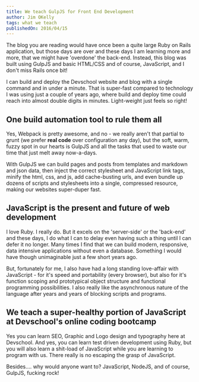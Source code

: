 ```yaml
---
title: We teach GulpJS for Front End Development
author: Jim OKelly
tags: what we teach
publishedOn: 2016/04/15
---
```


The blog you are reading would have once been a quite large Ruby on Rails application, but those days are over and these days I am learning more and more, that we might have 'overdone' the back-end. Instead, this blog was built using GulpJS and basic HTML/CSS and of course, JavaScript, and I don't miss Rails once bit!

<!--more-->

I can build and deploy the Devschool website and blog with a single command and in under a minute. That is super-fast compared to technology I was using just a couple of years ago, where build and deploy time could reach into almost double digits in minutes. Light-weight just feels so right!

## One build automation tool to rule them all

Yes, Webpack is pretty awesome, and no - we really aren't that partial to grunt (we prefer **real code** over configuration any day), but the soft, warm, fuzzy spot in our hearts is GulpJS and all the tasks that used to waste our time that just melt away now-a-days.

With GulpJS we can build pages and posts from templates and markdown and json data, then inject the correct stylesheet and JavaScript link tags, minify the html, css, and js, add cache-busting urls, and even bundle up dozens of scripts and stylesheets into a single, compressed resource, making our websites super-duper fast.

## JavaScript is the present and future of web development

I love Ruby. I really do. But it excels on the 'server-side' or the 'back-end' and these days, I do what I can to delay even having such a thing until I can defer it no longer. Many times I find that we can build modern, responsive, data intensive applications without even a database. Something I would have though unimaginable just a few short years ago.

But, fortunately for me, I also have had a long standing love-affair with JavaScript - for it's speed and portability (every browser), but also for it's function scoping and prototypical object structure and functional programming possibilities. I also really like the asynchronous nature of the language after years and years of blocking scripts and programs.

## We teach a super-healthy portion of JavaScript at Devschool's online coding bootcamp

Yes you can learn SEO, Graphic and Logo design and typography here at Devschool. And yes, you can learn test driven development using Ruby, but you will also learn a shit-load of JavaScript while you are learning to program with us. There really is no escaping the grasp of JavaScript.

Besides.... why would anyone want to? JavaScript, NodeJS, and of course, GulpJS, fucking rock!


